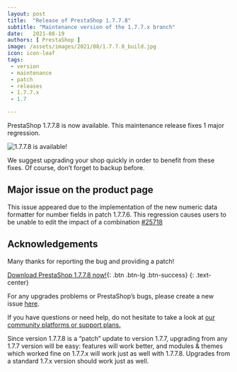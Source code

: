 ```yaml
---
layout: post
title:  "Release of PrestaShop 1.7.7.8"
subtitle: "Maintenance version of the 1.7.7.x branch"
date:   2021-08-19
authors: [ PrestaShop ]
image: /assets/images/2021/08/1.7.7.8_build.jpg
icon: icon-leaf
tags:
 - version
 - maintenance
 - patch
 - releases
 - 1.7.7.x
 - 1.7

---
```


PrestaShop 1.7.7.8 is now available. This maintenance release fixes 1 major regression.

![1.7.7.8 is available!](/assets/images/2021/08/1.7.7.8_build.jpg)

We suggest upgrading your shop quickly in order to benefit from these fixes. Of course, don’t forget to backup before.

## Major issue on the product page

This issue appeared due to the implementation of the new numeric data formatter for number fields in patch 1.7.7.6. This regression causes users to be unable to edit the impact of a combination [#25718](https://github.com/PrestaShop/PrestaShop/issues/25718)

## Acknowledgements

Many thanks for reporting the bug and providing a patch!

[Download PrestaShop 1.7.7.8 now!](https://www.prestashop.com/en/download){: .btn .btn-lg .btn-success}
{: .text-center}

For any upgrades problems or PrestaShop’s bugs, please create a new issue [here](https://github.com/PrestaShop/PrestaShop/issues/new/choose).

If you have questions or need help, do not hesitate to take a look at [our community platforms or support plans.](https://devdocs.prestashop.com/1.7/faq/i-need-help/)

Since version 1.7.7.8 is a “patch” update to version 1.7.7, upgrading from any 1.7.7 version will be easy: features will work better, and modules & themes which worked fine on 1.7.7.x will work just as well with 1.7.7.8. Upgrades from a standard 1.7.x version should work just as well.

